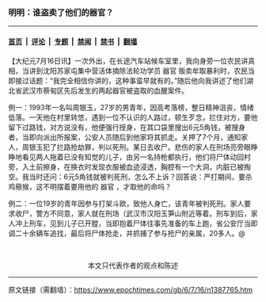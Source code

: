 ### 明明：谁盗卖了他们的器官？

---

#### [首页](../../../..?n1387765) &nbsp;|&nbsp; [评论](../../../../../epoch-comment?n1387765) &nbsp;|&nbsp; [专题](../../../../../epoch-special?n1387765) &nbsp;|&nbsp; [禁闻](../../../../../epoch-news?n1387765) &nbsp;|&nbsp; [禁书](../../../../../books?n1387765) &nbsp;|&nbsp; [翻墙](https://github.com/gfw-breaker/nogfw/blob/master/README.md?n1387765)


<div class="post_content" id="artbody" itemprop="articleBody">
 <!-- article content begin -->
 <p>
  【大纪元7月16日讯】一次外出，在长途汽车站候车室里，我向身旁一位农民讲真相，当讲到沈阳苏家屯集中营活体摘除法轮功学员
  <ok href="https://www.epochtimes.com/gb/tag/%E5%99%A8%E5%AE%98.html">
   器官
  </ok>
  贩卖牟取暴利时，农民当即接过话题：“我完全相信你讲的，这种事蛮早就有的。”随后他向我讲述了他们湖北省武汉市蔡甸区先后发生的两起器官被盗取的血醒案件。
 </p>
 <p>
  例一：1993年一名叫周银玉，27岁的男青年，因高考落榜，整日精神沮丧，情绪低落。一天他在村里转悠，遇到一位不认识的人路过，顿生歹念，拦住对方，要他留下过路钱，对方说没有，他便强行授身，在其口袋里搜出6元5角钱，被搜身者，当即向派出所报案，公安人员随后到他家将其抓走。关押了7个月，通知家人，周银玉犯了拦路抢劫罪，判以死刑。某日去收尸。悲伤的家人在刑场亮旁眼睁睁地看见两人拖着已没有知觉的儿子，由另一名持枪都执行，他们将尸体动回村旁，入土前擦身，在换衣时发现衣服被血迹浸透，胸腔有一个大洞，内脏已被掏空。我当时还问：6元5角钱就被判死刑，怎么不上诉？回答说：严打期间，要杀鸡儆猴，这不明摆着要用他的
  <ok href="https://www.epochtimes.com/gb/tag/%E5%99%A8%E5%AE%98.html">
   器官
  </ok>
  ，才取他的命吗？
 </p>
 <p>
  例二：一位19岁的青年因参与打架斗欧，致他人身亡，该青年被判死刑。家人要求收尸，警方不同意，家人就在刑场（武汉市汉阳玉笋山附近等着。刑车到后，家人冲上刑车，见到儿子已开膛，当即抱着尸体往事先准备的车上跑，省公安厅当即调二十余辆车追找，最后将尸体抢走，并抓捕了参与抢尸的亲属，20多人。@
 </p>
 <p>
  <font color="#ffffff">
   (http://www.dajiyuan.com)
  </font>
  <br/>
  <center>
   <font class="GY13">
    本文只代表作者的观点和陈述
   </font>
  </center>
 </p>
 <!-- article content end -->
 <div id="below_article_ad">
 </div>
</div>


---

原文链接（需翻墙）：https://www.epochtimes.com/gb/6/7/16/n1387765.htm